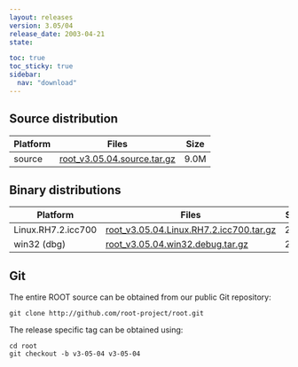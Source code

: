```yaml
---
layout: releases
version: 3.05/04
release_date: 2003-04-21
state:

toc: true
toc_sticky: true
sidebar:
  nav: "download"
---
```


## Source distribution

| Platform       | Files | Size |
|-----------|-------|-----|
| source | [root_v3.05.04.source.tar.gz](https://root.cern.ch/download/root_v3.05.04.source.tar.gz) | 9.0M |


## Binary distributions

| Platform       | Files | Size |
|-----------|-------|-----|
| Linux.RH7.2.icc700 | [root_v3.05.04.Linux.RH7.2.icc700.tar.gz](https://root.cern.ch/download/root_v3.05.04.Linux.RH7.2.icc700.tar.gz) |  20M |
| win32 (dbg) | [root_v3.05.04.win32.debug.tar.gz](https://root.cern.ch/download/root_v3.05.04.win32.debug.tar.gz) |  26M |


## Git
The entire ROOT source can be obtained from our public Git repository:

~~~
git clone http://github.com/root-project/root.git
~~~
The release specific tag can be obtained using:
~~~
cd root
git checkout -b v3-05-04 v3-05-04
~~~

